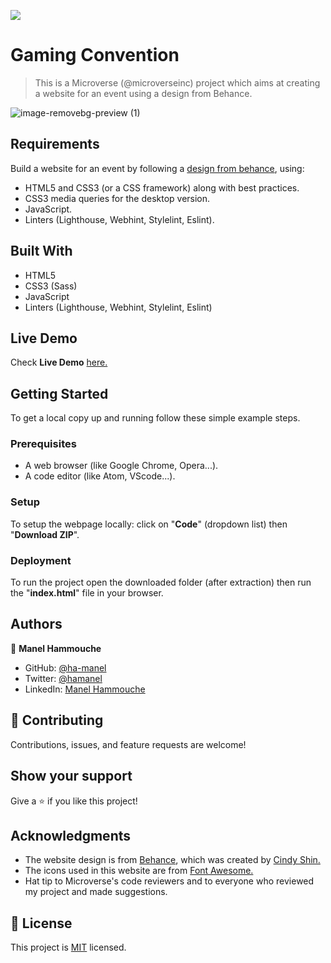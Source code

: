 ![](https://img.shields.io/badge/Microverse-blueviolet)

# Gaming Convention

> This is a Microverse (@microverseinc) project which aims at creating a website for an event using a design from Behance.

![image-removebg-preview (1)](https://user-images.githubusercontent.com/50721479/163370590-bfc02eea-cbcb-48d7-aaa4-237c4ec7fe4c.png)


## Requirements

Build a website for an event by following a [design from behance](https://www.behance.net/gallery/29845175/CC-Global-Summit-2015), using:

- HTML5 and CSS3 (or a CSS framework) along with best practices.
- CSS3 media queries for the desktop version.
- JavaScript.
- Linters (Lighthouse, Webhint, Stylelint, Eslint).

## Built With

- HTML5
- CSS3 (Sass)
- JavaScript
- Linters (Lighthouse, Webhint, Stylelint, Eslint)

## Live Demo

Check **Live Demo** [here.](https://ha-manel.github.io/Microverse-Gaming-Convention/)

## Getting Started

To get a local copy up and running follow these simple example steps.

### Prerequisites

- A web browser (like Google Chrome, Opera...).
- A code editor (like Atom, VScode...).

### Setup

To setup the webpage locally: click on "**Code**" (dropdown list) then "**Download ZIP**".

### Deployment

To run the project open the downloaded folder (after extraction) then run the "**index.html**" file in your browser.

## Authors

👤 **Manel Hammouche**

- GitHub: [@ha-manel](https://github.com/ha-manel)
- Twitter: [@hamanel](https://twitter.com/ha_manel_)
- LinkedIn: [Manel Hammouche](https://www.linkedin.com/in/manel-hammouche/)

## 🤝 Contributing

Contributions, issues, and feature requests are welcome!

## Show your support

Give a ⭐️ if you like this project!

## Acknowledgments

- The website design is from [Behance](https://www.behance.net/gallery/29845175/CC-Global-Summit-2015), which was created by [Cindy Shin.](https://www.behance.net/adagio07)
- The icons used in this website are from [Font Awesome.](https://fontawesome.com/)
- Hat tip to Microverse's code reviewers and to everyone who reviewed my project and made suggestions.

## 📝 License

This project is [MIT](./MIT.md) licensed.
